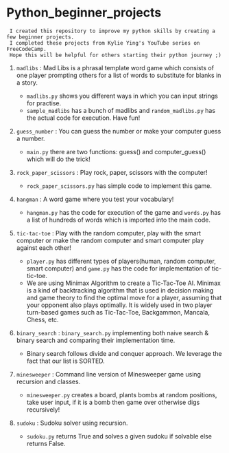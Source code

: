 # Python_beginner_projects

     I created this repository to improve my python skills by creating a few beginner projects. 
     I completed these projects from Kylie Ying's YouTube series on FreeCodeCamp.
     Hope this will be helpful for others starting their python journey ;)

1. `madlibs` : Mad Libs is a phrasal template word game which consists of one player prompting others for a list of words to substitute for blanks in a story.
   - `madlibs.py` shows you different ways in which you can input strings for practise.
   - `sample_madlibs` has a bunch of madlibs and `random_madlibs.py` has the actual code for execution. Have fun! 
   
2. `guess_number` : You can guess the number or make your computer guess a number.
     - `main.py` there are two functions: guess() and computer_guess() which will do the trick!
     
3. `rock_paper_scissors` : Play rock, paper, scissors with the computer!
     - `rock_paper_scissors.py` has simple code to implement this game.
     
4. `hangman` : A word game where you test your vocabulary!
     - `hangman.py` has the code for execution of the game and `words.py` has a list of hundreds of words which is imported into the main code.
     
5. `tic-tac-toe` : Play with the random computer, play with the smart computer or make the random computer and smart computer play against each other!     
     - `player.py` has different types of players(human, random computer, smart computer) and `game.py` has the code for implementation of tic-tic-toe.
     - We are using Minimax Algorithm to create a Tic-Tac-Toe AI. Minimax is a kind of backtracking algorithm that is used in decision making and game theory to find the optimal          move for a player, assuming that your opponent also plays optimally. It is widely used in two player turn-based games such as Tic-Tac-Toe, Backgammon, Mancala, Chess, etc.
6. `binary_search` : `binary_search.py` implementing both naive search & binary search and comparing their implementation time.
     - Binary search follows divide and conquer approach. We leverage the fact that our list is SORTED.
7. `minesweeper` : Command line version of Minesweeper game using recursion and classes.  
     - `minesweeper.py` creates a board, plants bombs at random positions, take user input, if it is a bomb then game over otherwise digs recursively!
8. `sudoku` : Sudoku solver using recursion.
     - `sudoku.py` returns True and solves a given sudoku if solvable else returns False. 
